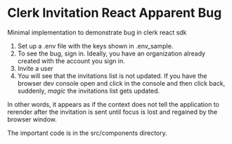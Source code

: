 # Clerk Invitation React Apparent Bug

Minimal implementation to demonstrate bug in clerk react sdk


1. Set up a .env file with the keys shown in .env_sample.
1. To see the bug, sign in. Ideally, you have an organization already created with the account you sign in.
1. Invite a user
1. You will see that the invitations list is not updated. If you have
   the browser dev console open and click in the console and then
   click back, suddenly, *magic* the invitations list gets updated.

In other words, it appears as if the context does not tell the
application to rerender after the invitation is sent until focus is
lost and regained by the browser window.

The important code is in the src/components directory.
